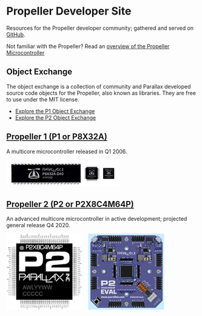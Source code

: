 # Propeller Developer Site
Resources for the Propeller developer community; gathered and served on [GitHub](https://github.com/parallaxinc/propeller/).

Not familiar with the Propeller?  Read an [overview of the Propeller Microcontroller](https://www.parallax.com/microcontrollers/propeller)

## Object Exchange
The object exchange is a collection of community and Parallax developed source code objects for the Propeller, also known as libraries.  They are free to use under the MIT license.  
  * [Explore the P1 Object Exchange](https://github.com/parallaxinc/propeller/tree/master/libraries/community/p1)
  * [Explore the P2 Object Exchange](https://github.com/parallaxinc/propeller/tree/master/libraries/community/p2)

## [Propeller 1 (P1 or P8X32A)](p1.md)
A multicore microcontroller released in Q1 2006.

<img src="assets/Propeller1Chips.png" alt="P1 Chips">


## [Propeller 2 (P2 or P2X8C4M64P)](p2.md)
An advanced multicore microcontroller in active development; projected general release Q4 2020.

[<img src="assets/p2_pinout_large.jpg" alt="P2 Pinout; click to enlarge" height="200" width="200">](assets/p2_pinout_large.jpg)&nbsp;&nbsp;&nbsp;&nbsp;[<img src="assets/p2-es_rev_a.jpg" alt="P2 ES Eval Board; click to enlarge" height="200" width="200">](assets/p2-es_rev_a.jpg)

